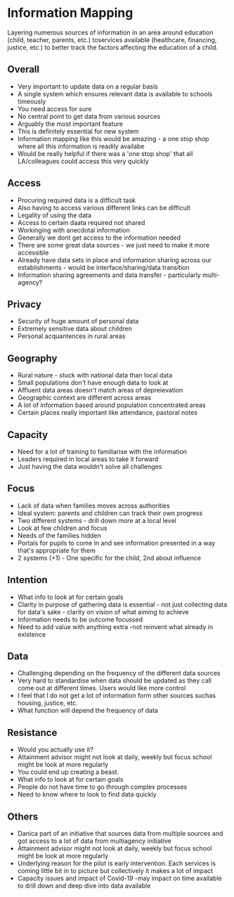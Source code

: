 # Information Mapping
Layering numerous sources of information in an area around education (child, teacher, parents, etc.) toservices available (healthcare, financing, justice, etc.) to better track the factors affecting the education of a child.

## Overall

 - Very important to update data on a regular basis
 - A single system which ensures relevant data is available to schools timeously
 - You need access for sure
 - No central point to get data from various sources
 - Arguably the most important feature
 - This is definitely essential for new system
 - Information mapping like this would be amazing - a one stop shop where all this information is readily availabe
 - Would be really helpful if there was a 'one stop shop' that all LA/colleagues could access this very quickly

## Access

 - Procuring required data is a difficult task
 - Also having to access various different links can be difficult
 - Legality of using the data
 - Access to certain daata required not shared
 - Workinging with anecdotal information
 - Generally we dont get access to the information needed
 - There are some great data sources - we just need to make it more accessible
 - Already have data sets in place and information sharing across our establishments - would be interface/sharing/data transition
 - Information sharing agreements and data transfer - particularly multi-agency?

## Privacy 

 - Security of huge amount of personal data
 - Extremely sensitive data about children
 - Personal acquantences in rural areas

## Geography 

 - Rural nature  - stuck with national data than local data
 - Small populations don't have enough data to look at
 - Affluent data areas doesn't match areas of depreievation
 - Geographic context are different across areas
 - A lot of information based around population concentrated areas
 - Certain places really important like attendance, pastoral notes

## Capacity 

 - Need for a lot of training to familiarise with the information
 - Leaders required in local areas to take it forward
 - Just having the data wouldn't solve all challenges

## Focus

 - Lack of data when families moves across authorities
 - Ideal system: parents and children can track their own progress
 - Two different systems - drill down more at a local level
 - Look at few children and focus
 - Needs of the families hidden
 - Portals for pupils to come in and see information presented in a way that's appropriate for them
 - 2 systems (+1) - One specific for the child, 2nd about influence

## Intention

 - What info to look at for certain goals
 - Clarity in purpose of gathering data is essential - not just collecting data for data's sake - clarity on vision of what aiming to achieve
 - Information needs to be outcome focussed
 - Need to add value with anything extra -not reinvent what already in existence

## Data

 - Challenging depending on the frequency of the different data sources
 - Very hard to standardise when data should be updated as they call come out at different times. Users would like more control
 - I feel that I do not get a lot of information form other sources suchas housing, justice, etc.
 - What function will depend the frequency of data

## Resistance

 - Would you actually use it?
 - Attainment advisor might not look at daily, weekly but focus school might be look at more regularly
 - You could end up creating a beast.
 - What info to look at for certain goals
 - People do not have time to go through complex processes
 - Need to know where to look to find data quickly

## Others

 - Danica part of an initiative that sources data from multiple sources and got access to a lot of data from multiagency initiative
 - Attainment advisor might not look at daily, weekly but focus school might be look at more regularly
 - Underlying reason for the pilot is early intervention. Each services is coming little bit in to picture but collectively it makes a lot of impact
 - Capacity issues and impact of Covid-19 -may impact on time available to drill down and deep dive into data available
